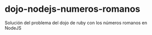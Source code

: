 dojo-nodejs-numeros-romanos
===========================

Solución del problema del dojo de ruby con los números romanos en NodeJS